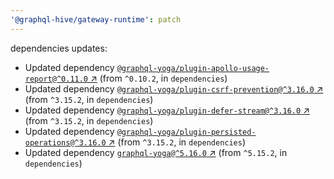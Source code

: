 ```yaml
---
'@graphql-hive/gateway-runtime': patch
---
```


dependencies updates: 

- Updated dependency [`@graphql-yoga/plugin-apollo-usage-report@^0.11.0` ↗︎](https://www.npmjs.com/package/@graphql-yoga/plugin-apollo-usage-report/v/0.11.0) (from `^0.10.2`, in `dependencies`)
- Updated dependency [`@graphql-yoga/plugin-csrf-prevention@^3.16.0` ↗︎](https://www.npmjs.com/package/@graphql-yoga/plugin-csrf-prevention/v/3.16.0) (from `^3.15.2`, in `dependencies`)
- Updated dependency [`@graphql-yoga/plugin-defer-stream@^3.16.0` ↗︎](https://www.npmjs.com/package/@graphql-yoga/plugin-defer-stream/v/3.16.0) (from `^3.15.2`, in `dependencies`)
- Updated dependency [`@graphql-yoga/plugin-persisted-operations@^3.16.0` ↗︎](https://www.npmjs.com/package/@graphql-yoga/plugin-persisted-operations/v/3.16.0) (from `^3.15.2`, in `dependencies`)
- Updated dependency [`graphql-yoga@^5.16.0` ↗︎](https://www.npmjs.com/package/graphql-yoga/v/5.16.0) (from `^5.15.2`, in `dependencies`)
